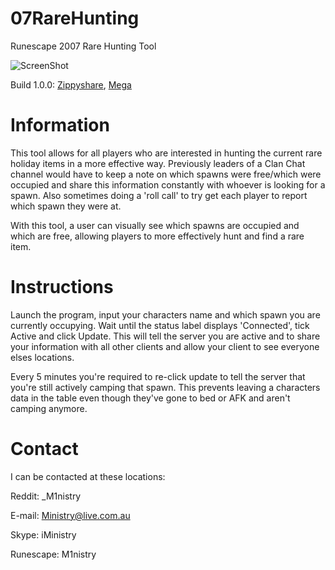 07RareHunting
=============

Runescape 2007 Rare Hunting Tool

![ScreenShot](http://i.imgur.com/Eyn98TA.png)

Build 1.0.0: [Zippyshare](http://www11.zippyshare.com/v/90182294/file.html), [Mega](https://mega.co.nz/#!rkhHWJBC!LoMtyyIHiUqheT0NjKhkT3nZGoJQyziPlzLZapwkiOk
)


Information
=======

This tool allows for all players who are interested in hunting the current rare holiday items in a more effective way.
Previously leaders of a Clan Chat channel would have to keep a note on which spawns were free/which were occupied and
share this information constantly with whoever is looking for a spawn. Also sometimes doing a 'roll call' to try get
each player to report which spawn they were at.

With this tool, a user can visually see which spawns are occupied and which are free, allowing players to more effectively
hunt and find a rare item.

Instructions
========

Launch the program, input your characters name and which spawn you are currently occupying.
Wait until the status label displays 'Connected', tick Active and click Update. This will tell the server you are active
and to share your information with all other clients and allow your client to see everyone elses locations.

Every 5 minutes you're required to re-click update to tell the server that you're still actively camping that spawn.
This prevents leaving a characters data in the table even though they've gone to bed or AFK and aren't camping anymore.

Contact
=======

I can be contacted at these locations:

Reddit: _M1nistry

E-mail: Ministry@live.com.au

Skype: iMinistry

Runescape: M1nistry
